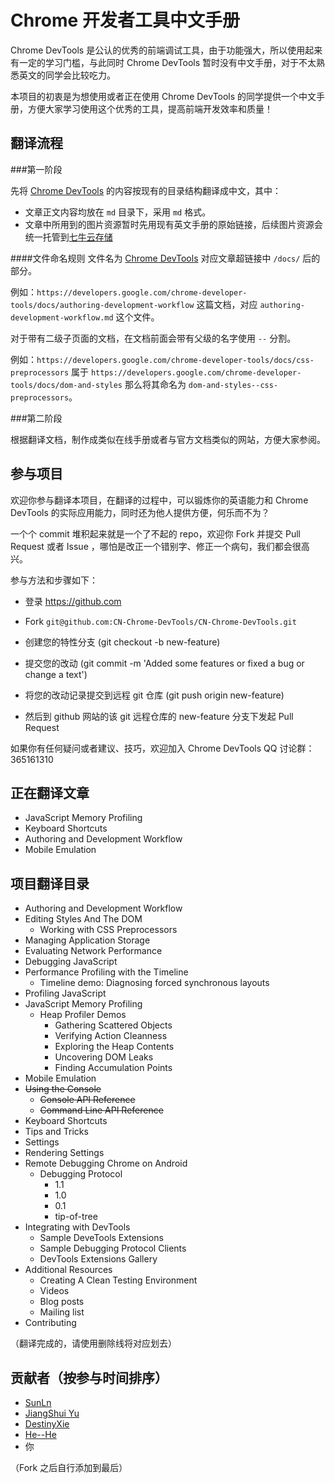 Chrome 开发者工具中文手册
===============

Chrome DevTools 是公认的优秀的前端调试工具，由于功能强大，所以使用起来有一定的学习门槛，与此同时 Chrome DevTools 暂时没有中文手册，对于不太熟悉英文的同学会比较吃力。

本项目的初衷是为想使用或者正在使用 Chrome DevTools 的同学提供一个中文手册，方便大家学习使用这个优秀的工具，提高前端开发效率和质量！


## 翻译流程

###第一阶段

先将 [Chrome DevTools](https://developer.chrome.com/devtools/index) 的内容按现有的目录结构翻译成中文，其中：

- 文章正文内容均放在 `md` 目录下，采用 `md` 格式。
- 文章中所用到的图片资源暂时先用现有英文手册的原始链接，后续图片资源会统一托管到[七牛云存储](http://www.qiniu.com/)


####文件命名规则
文件名为 [Chrome DevTools](https://developers.google.com/chrome-developer-tools/) 对应文章超链接中 `/docs/` 后的部分。

例如：`https://developers.google.com/chrome-developer-tools/docs/authoring-development-workflow` 这篇文档，对应 `authoring-development-workflow.md` 这个文件。

对于带有二级子页面的文档，在文档前面会带有父级的名字使用 `--` 分割。

例如：`https://developers.google.com/chrome-developer-tools/docs/css-preprocessors` 属于 `https://developers.google.com/chrome-developer-tools/docs/dom-and-styles` 那么将其命名为 `dom-and-styles--css-preprocessors`。


###第二阶段

根据翻译文档，制作成类似在线手册或者与官方文档类似的网站，方便大家参阅。

## 参与项目

欢迎你参与翻译本项目，在翻译的过程中，可以锻炼你的英语能力和 Chrome DevTools 的实际应用能力，同时还为他人提供方便，何乐而不为？

一个个 commit 堆积起来就是一个了不起的 repo，欢迎你 Fork 并提交 Pull Request 或者 Issue ，哪怕是改正一个错别字、修正一个病句，我们都会很高兴。

参与方法和步骤如下：

* 登录 https://github.com

* Fork `git@github.com:CN-Chrome-DevTools/CN-Chrome-DevTools.git`

* 创建您的特性分支 (git checkout -b new-feature)

* 提交您的改动 (git commit -m 'Added some features or fixed a bug or change a text')

* 将您的改动记录提交到远程 git 仓库 (git push origin new-feature)

* 然后到 github 网站的该 git 远程仓库的 new-feature 分支下发起 Pull Request

如果你有任何疑问或者建议、技巧，欢迎加入 Chrome DevTools QQ 讨论群：365161310

## 正在翻译文章

* JavaScript Memory Profiling
* Keyboard Shortcuts
* Authoring and Development Workflow
* Mobile Emulation

## 项目翻译目录

* Authoring and Development Workflow
* Editing Styles And The DOM
	* Working with CSS Preprocessors
* Managing Application Storage
* Evaluating Network Performance
* Debugging JavaScript
* Performance Profiling with the Timeline
	* Timeline demo: Diagnosing forced synchronous layouts
* Profiling JavaScript
* JavaScript Memory Profiling
	* Heap Profiler Demos
		* Gathering Scattered Objects
		* Verifying Action Cleanness
		* Exploring the Heap Contents
		* Uncovering DOM Leaks
		* Finding Accumulation Points
* Mobile Emulation
* ~~Using the Console~~
	* ~~Console API Reference~~
	* ~~Command Line API Reference~~
* Keyboard Shortcuts
* Tips and Tricks
* Settings
* Rendering Settings
* Remote Debugging Chrome on Android
	* Debugging Protocol
		* 1.1
		* 1.0
		* 0.1
		* tip-of-tree
* Integrating with DevTools
	* Sample DeveTools Extensions
	* Sample Debugging Protocol Clients
	* DevTools Extensions Gallery
* Additional Resources
	* Creating A Clean Testing Environment
	* Videos
	* Blog posts
	* Mailing list
* Contributing

（翻译完成的，请使用删除线将对应划去）

## 贡献者（按参与时间排序）

- [SunLn](https://github.com/SunLn)
- [JiangShui Yu](https://github.com/yujiangshui)
- [DestinyXie](https://github.com/DestinyXie)
- [He--He](https://github.com/He--He)
- 你

（Fork 之后自行添加到最后）
